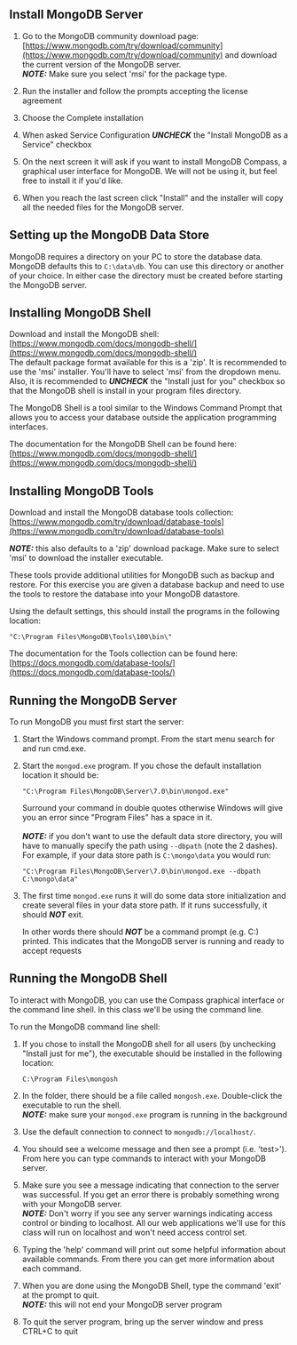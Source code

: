 ## Install MongoDB Server

1. Go to the MongoDB community download page: [https://www.mongodb.com/try/download/community](https://www.mongodb.com/try/download/community) and download the current version of the MongoDB server.<br>
   ***NOTE:*** Make sure you select 'msi' for the package type.

2. Run the installer and follow the prompts accepting the license agreement

3. Choose the Complete installation

4. When asked Service Configuration ***UNCHECK*** the "Install MongoDB as a Service" checkbox

5. On the next screen it will ask if you want to install MongoDB Compass, a graphical user interface for MongoDB.  We will not be using it, but feel free to install it if you'd like.

6. When you reach the last screen click "Install" and the installer will copy all the needed files for the MongoDB server.

## Setting up the MongoDB Data Store

MongoDB requires a directory on your PC to store the database data.  MongoDB defaults this to ```C:\data\db```.  You can use this directory or another of your choice.  In either case the directory must be created before starting the MongoDB server.

## Installing MongoDB Shell

Download and install the MongoDB shell:
[https://www.mongodb.com/docs/mongodb-shell/](https://www.mongodb.com/docs/mongodb-shell/) <br/>
The default package format available for this is a 'zip'.  It is recommended to use the 'msi' installer.  You'll have to select 'msi' from the dropdown menu.  Also, it is recommended to ***UNCHECK*** the "Install just for you" checkbox so that the MongoDB shell is install in your program files directory.

The MongoDB Shell is a tool similar to the Windows Command Prompt that allows you to access your database outside the application programming interfaces.

The documentation for the MongoDB Shell can be found here: [https://www.mongodb.com/docs/mongodb-shell/](https://www.mongodb.com/docs/mongodb-shell/)

## Installing MongoDB Tools 

Download and install the MongoDB database tools collection:
[https://www.mongodb.com/try/download/database-tools](https://www.mongodb.com/try/download/database-tools) 

***NOTE:*** this also defaults to a 'zip' download package.  Make sure to select 'msi' to download the installer executable.

These tools provide additional utilities for MongoDB such as backup and restore.  For this exercise you are given a database backup and need to use the tools to restore the database into your MongoDB datastore.

Using the default settings, this should install the programs in the following location:

```text
"C:\Program Files\MongoDB\Tools\100\bin\"
```

The documentation for the Tools collection can be found here: [https://docs.mongodb.com/database-tools/](https://docs.mongodb.com/database-tools/)

## Running the MongoDB Server

To run MongoDB you must first start the server:

1. Start the Windows command prompt.  From the start menu search for and run cmd.exe.

2. Start the ```mongod.exe``` program.  If you chose the default installation location it should be:

   ```text
   "C:\Program Files\MongoDB\Server\7.0\bin\mongod.exe"
   ```

   Surround your command in double quotes otherwise Windows will give you an error since "Program Files" has a space in it.
   <br><br>
   ***NOTE:*** if you don't want to use the default data store directory, you will have to manually specify the path using ```--dbpath``` (note the 2 dashes).   For example, if your data store path is ```C:\mongo\data``` you would run:

   ```text
   "C:\Program Files\MongoDB\Server\7.0\bin\mongod.exe --dbpath C:\mongo\data"
   ```
   
3. The first time ```mongod.exe``` runs it will do some data store initialization and create several files in your data store path.   If it runs successfully, it should ***NOT*** exit.

   In other words there should ***NOT*** be a command prompt (e.g. C:\) printed.  This indicates that the MongoDB server is running and ready to accept requests

## Running the MongoDB Shell

To interact with MongoDB, you can use the Compass graphical interface or the command line shell.  In this class we'll be using the command line.

To run the MongoDB command line shell:

1. If you chose to install the MongoDB shell for all users (by unchecking "Install just for me"), the executable should be installed in the following location:

   ```text
   C:\Program Files\mongosh
   ```

2. In the folder, there should be a file called ```mongosh.exe```.  Double-click the executable to run the shell.<br/>
   ***NOTE:*** make sure your ```mongod.exe``` program is running in the background

3. Use the default connection to connect to ```mongodb://localhost/```.

4. You should see a welcome message and then see a prompt (i.e. 'test>').  From here you can type commands to interact with your MongoDB server.

5. Make sure you see a message indicating that connection to the server was successful.  If you get an error there is probably something wrong with your MongoDB server. <br>
   ***NOTE:*** Don't worry if you see any server warnings indicating access control or binding to localhost.  All our web applications we'll use for this class will run on localhost and won't need access control set.

6. Typing the 'help' command will print out some helpful information about available commands.  From there you can get more information about each command.

7. When you are done using the MongoDB Shell, type the command 'exit' at the prompt to quit.<br>
   ***NOTE:*** this will not end your MongoDB server program

8. To quit the server program, bring up the server window and press CTRL+C to quit
